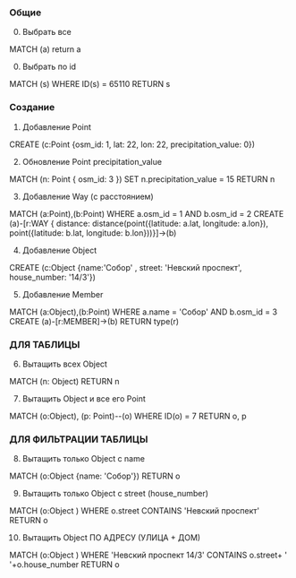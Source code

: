 ### Общие

0. Выбрать все

MATCH (a) return a

0. Выбрать по id

MATCH (s)
WHERE ID(s) = 65110
RETURN s

### Создание

1. Добавление Point

CREATE (c:Point {osm_id: 1, lat: 22, lon: 22, precipitation_value: 0})

2. Обновление Point precipitation_value

MATCH (n: Point { osm_id: 3 })
SET n.precipitation_value = 15
RETURN n

3. Добавление Way (с расстоянием)

MATCH (a:Point),(b:Point)
WHERE a.osm_id = 1 AND b.osm_id = 2
CREATE (a)-[r:WAY { distance: distance(point({latitude: a.lat, longitude: a.lon}), point({latitude: b.lat, longitude: b.lon}))}]->(b)


4. Добавление Object

CREATE (c:Object {name:'Собор' , street: 'Невский проспект', house_number: '14/3'})

5. Добавление Member

MATCH (a:Object),(b:Point)
WHERE a.name = 'Собор' AND b.osm_id = 3
CREATE (a)-[r:MEMBER]->(b)
RETURN type(r)

### ДЛЯ ТАБЛИЦЫ

6. Вытащить всех Object

MATCH (n: Object)
RETURN n

7. Вытащить Object и все его Point

MATCH (o:Object), (p: Point)--(o)
WHERE ID(o) = 7
RETURN o, p

### ДЛЯ ФИЛЬТРАЦИИ ТАБЛИЦЫ

8. Вытащить только Object с name

MATCH (o:Object {name: 'Собор'})
RETURN o

9. Вытащить только Object с street (house_number)

MATCH (o:Object )
WHERE o.street CONTAINS 'Невский проспект'
RETURN o

10. Вытащить Object ПО АДРЕСУ (УЛИЦА + ДОМ)

MATCH (o:Object )
WHERE 'Невский проспект 14/3' CONTAINS o.street+ ' '+o.house_number
RETURN o


